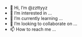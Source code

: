 - 👋 Hi, I’m @zzttyyz
- 👀 I’m interested in ...
- 🌱 I’m currently learning ...
- 💞️ I’m looking to collaborate on ...
- 📫 How to reach me ...

<!---
zzttyyz/zzttyyz is a ✨ special ✨ repository because its `README.md` (this file) appears on your GitHub profile.
You can click the Preview link to take a look at your changes.
--->
